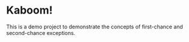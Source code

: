 # Kaboom!
This is a demo project to demonstrate the concepts of first-chance and second-chance exceptions.